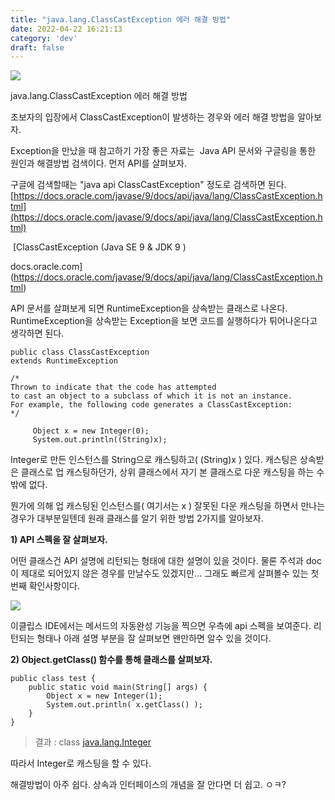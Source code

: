 ```yaml
---
title: "java.lang.ClassCastException 에러 해결 방법"
date: 2022-04-22 16:21:13
category: 'dev'
draft: false
---
```


![](https://blog.kakaocdn.net/dn/cAAOZS/btqAa7552L0/foVCs5uxH1wvsYlGOAPKD0/img.png)

java.lang.ClassCastException 에러 해결 방법

초보자의 입장에서 ClassCastException이 발생하는 경우와 에러 해결 방법을 알아보자.

Exception을 만났을 때 참고하기 가장 좋은 자료는  Java API 문서와 구글링을 통한 원인과 해결방법 검색이다. 먼저 API를 살펴보자. 

구글에 검색할때는 "java api ClassCastException" 정도로 검색하면 된다. [https://docs.oracle.com/javase/9/docs/api/java/lang/ClassCastException.html](https://docs.oracle.com/javase/9/docs/api/java/lang/ClassCastException.html)

 [ClassCastException (Java SE 9 & JDK 9 )

docs.oracle.com](https://docs.oracle.com/javase/9/docs/api/java/lang/ClassCastException.html)

API 문서를 살펴보게 되면 RuntimeException을 상속받는 클래스로 나온다. RuntimeException을 상속받는 Exception을 보면 코드를 실행하다가 튀어나온다고 생각하면 된다.

    public class ClassCastException
    extends RuntimeException
    
    /*
    Thrown to indicate that the code has attempted 
    to cast an object to a subclass of which it is not an instance. 
    For example, the following code generates a ClassCastException:
    */
    
         Object x = new Integer(0);
         System.out.println((String)x);

Integer로 만든 인스턴스를 String으로 캐스팅하고( (String)x ) 있다. 캐스팅은 상속받은 클래스로 업 캐스팅하던가, 상위 클래스에서 자기 본 클래스로 다운 캐스팅을 하는 수밖에 없다.

뭔가에 의해 업 캐스팅된 인스턴스를( 여기서는 x ) 잘못된 다운 캐스팅을 하면서 만나는 경우가 대부분일텐데 원래 클래스를 알기 위한 방법 2가지를 알아보자.

**1) API 스펙을 잘 살펴보자.**

어떤 클래스건 API 설명에 리턴되는 형태에 대한 설명이 있을 것이다. 물론 주석과 doc이 제대로 되어있지 않은 경우를 만날수도 있겠지만... 그래도 빠르게 살펴볼수 있는 첫번째 확인사항이다. 

![](https://blog.kakaocdn.net/dn/b0Q2b2/btqAcNMozQ4/KjgraeKQkWYY9KKz8uYzpK/img.png)

이클립스 IDE에서는 메서드의 자동완성 기능을 찍으면 우측에 api 스펙을 보여준다. 리턴되는 형태나 아래 설명 부분을 잘 살펴보면 왠만하면 알수 있을 것이다. 

**2) Object.getClass() 함수를 통해 클래스를 살펴보자.**

    public class test {
    	public static void main(String[] args) {
    		Object x = new Integer(1);
    		System.out.println( x.getClass() );
    	}
    }
    

> 결과 : class [java.lang.Integer](java.lang.Integer)

따라서 Integer로 캐스팅을 할 수 있다.

해결방법이 아주 쉽다. 상속과 인터페이스의 개념을 잘 안다면 더 쉽고. ㅇㅋ?
